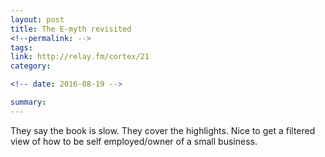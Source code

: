 ```yaml
---
layout: post
title: The E-myth revisited
<!--permalink: -->
tags: 
link: http://relay.fm/cortex/21
category: 

<!-- date: 2016-08-19 -->

summary: 
---
```


They say the book is slow. They cover the highlights. Nice to get a filtered view of how to be self employed/owner of a small business. 